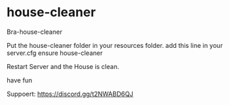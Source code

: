 # house-cleaner
Bra-house-cleaner

Put the house-cleaner folder in your resources folder.
add this line in your server.cfg
ensure house-cleaner

Restart Server and the House is clean.

have fun

Suppoert: https://discord.gg/t2NWABD6QJ
